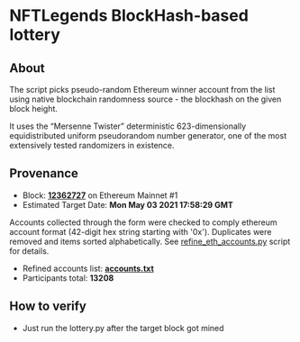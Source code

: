 # NFTLegends BlockHash-based lottery

## About

The script picks pseudo-random Ethereum winner account from the list using native blockchain randomness source - the blockhash on the given block height.

It uses the “Mersenne Twister” deterministic 623-dimensionally equidistributed uniform pseudorandom number generator, one of the most extensively tested randomizers in existence.

## Provenance

* Block: **[12362727](https://etherscan.io/block/countdown/12362727)** on Ethereum Mainnet #1
* Estimated Target Date: **Mon May 03 2021 17:58:29 GMT**

Accounts collected through the form were checked to comply ethereum account format (42-digit hex string starting with '0x').
Duplicates were removed and items sorted alphabetically. See [refine_eth_accounts.py](refine_eth_accounts.py) script for details.

* Refined accounts list: **[accounts.txt](accounts.txt)**
* Participants total: **13208**



## How to verify

* Just run the lottery.py after the target block got mined

